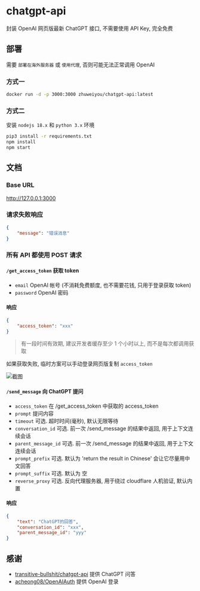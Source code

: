# chatgpt-api

封装 OpenAI 网页版最新 ChatGPT 接口, 不需要使用 API Key, 完全免费

## 部署

需要 `部署在海外服务器` 或 `使用代理`, 否则可能无法正常调用 OpenAI

### 方式一

```bash
docker run -d -p 3000:3000 zhuweiyou/chatgpt-api:latest
```

### 方式二

安装 `nodejs 18.x` 和 `python 3.x` 环境

```bash
pip3 install -r requirements.txt
npm install
npm start
```

## 文档

### Base URL

<http://127.0.0.1:3000>

### 请求失败响应

```json
{
    "message": "错误消息"
}
```

### 所有 API 都使用 POST 请求

#### `/get_access_token` 获取 token

-   `email` OpenAI 帐号 (不消耗免费额度, 也不需要花钱, 只用于登录获取 token)
-   `password` OpenAI 密码

#### 响应

```json
{
    "access_token": "xxx"
}
```

> 有一段时间有效期, 建议开发者缓存至少 1 个小时以上, 而不是每次都调用获取

如果获取失败, 临时方案可以手动登录网页版复制 `access_token`

![截图](https://user-images.githubusercontent.com/8413791/225305658-188ec53c-c3ee-4ec6-9306-9ff9ce2c94af.png)

#### `/send_message` 向 ChatGPT 提问

-   `access_token` 在 /get_access_token 中获取的 access_token
-   `prompt` 提问内容
-   `timeout` 可选. 超时时间(毫秒), 默认无限等待
-   `conversation_id` 可选. 前一次 /send_message 的结果中返回, 用于上下文连续会话
-   `parent_message_id` 可选. 前一次 /send_message 的结果中返回, 用于上下文连续会话
-   `prompt_prefix` 可选. 默认为 'return the result in Chinese' 会让它尽量用中文回答
-   `prompt_suffix` 可选. 默认为 空
-   `reverse_proxy` 可选. 反向代理服务器, 用于绕过 cloudflare 人机验证, 默认内置

#### 响应

```json
{
    "text": "ChatGPT的回答",
    "conversation_id": "xxx",
    "parent_message_id": "yyy"
}
```

## 感谢

-   [transitive-bullshit/chatgpt-api](https://github.com/transitive-bullshit/chatgpt-api) 提供 ChatGPT 问答
-   [acheong08/OpenAIAuth](https://github.com/acheong08/OpenAIAuth) 提供 OpenAI 登录
